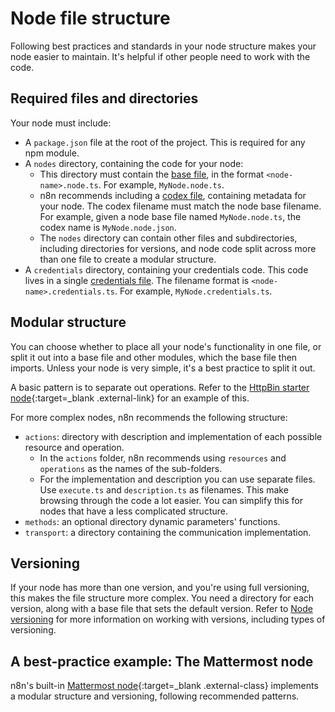 # Node file structure

Following best practices and standards in your node structure makes your node easier to maintain. It's helpful if other people need to work with the code.

## Required files and directories

Your node must include:

* A `package.json` file at the root of the project. This is required for any npm module.
* A `nodes` directory, containing the code for your node:
  * This directory must contain the [base file](/integrations/creating-nodes/reference/node-base-file/), in the format `<node-name>.node.ts`. For example, `MyNode.node.ts`.
  * n8n recommends including a [codex file](/integrations/creating-nodes/reference/node-codex-file/), containing metadata for your node. The codex filename must match the node base filename. For example, given a node base file named `MyNode.node.ts`, the codex name is `MyNode.node.json`.
  * The `nodes` directory can contain other files and subdirectories, including directories for versions, and node code split across more than one file to create a modular structure.
* A `credentials` directory, containing your credentials code. This code lives in a single [credentials file](/integrations/creating-nodes/reference/credentials-file/). The filename format is `<node-name>.credentials.ts`. For example, `MyNode.credentials.ts`.

## Modular structure
<!-- vale off -->
You can choose whether to place all your node's functionality in one file, or split it out into a base file and other modules, which the base file then imports. Unless your node is very simple, it's a best practice to split it out.
<!-- vale on -->

A basic pattern is to separate out operations. Refer to the [HttpBin starter node](https://github.com/n8n-io/n8n-nodes-starter/tree/master/nodes/HttpBin){:target=_blank .external-link} for an example of this.

For more complex nodes, n8n recommends the following structure:

  * `actions`: directory with description and implementation of each possible resource and operation.
    * In the `actions` folder, n8n recommends using `resources` and `operations` as the names of the sub-folders. 
    * For the implementation and description you can use separate files. Use `execute.ts` and `description.ts` as filenames. This make browsing through the code a lot easier. You can simplify this for nodes that have a less complicated structure.
  * `methods`: an optional directory dynamic parameters' functions.  
  * `transport`: a directory containing the communication implementation.


## Versioning

If your node has more than one version, and you're using full versioning, this makes the file structure more complex. You need a directory for each version, along with a base file that sets the default version. Refer to [Node versioning](/integrations/creating-nodes/reference/node-versioning/) for more information on working with versions, including types of versioning.

## A best-practice example: The Mattermost node

n8n's built-in [Mattermost node](https://github.com/n8n-io/n8n/tree/master/packages/nodes-base/nodes/Mattermost){:target=_blank .external-class} implements a modular structure and versioning, following recommended patterns.


